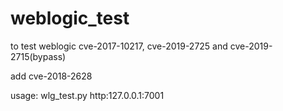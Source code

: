 # weblogic_test
to test weblogic cve-2017-10217, cve-2019-2725 and cve-2019-2715(bypass)

add cve-2018-2628

usage: wlg_test.py http:127.0.0.1:7001
